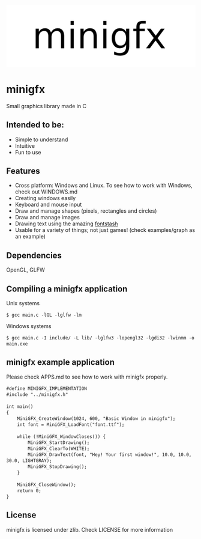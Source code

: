 ![](./resources/header.png)

# minigfx
Small graphics library made in C

## Intended to be:
- Simple to understand
- Intuitive
- Fun to use

## Features
- Cross platform: Windows and Linux. To see how to work with Windows, check out WINDOWS.md
- Creating windows easily
- Keyboard and mouse input
- Draw and manage shapes (pixels, rectangles and circles)
- Draw and manage images
- Drawing text using the amazing [fontstash](https://github.com/memononen/fontstash)
- Usable for a variety of things; not just games! (check examples/graph as an example)

## Dependencies
OpenGL, GLFW

## Compiling a minigfx application
Unix systems
```
$ gcc main.c -lGL -lglfw -lm
```
Windows systems
```
$ gcc main.c -I include/ -L lib/ -lglfw3 -lopengl32 -lgdi32 -lwinmm -o main.exe
```

## minigfx example application
Please check APPS.md to see how to work with minigfx properly.
```
#define MINIGFX_IMPLEMENTATION
#include "../minigfx.h"

int main()
{
    MiniGFX_CreateWindow(1024, 600, "Basic Window in minigfx");
    int font = MiniGFX_LoadFont("font.ttf");

    while (!MiniGFX_WindowCloses()) {
        MiniGFX_StartDrawing();
        MiniGFX_ClearTo(WHITE);
        MiniGFX_DrawText(font, "Hey! Your first window!", 10.0, 10.0, 30.0, LIGHTGRAY);
        MiniGFX_StopDrawing();
    }

    MiniGFX_CloseWindow();
    return 0;
}
```

## License
minigfx is licensed under zlib. Check LICENSE for more information
